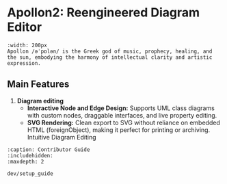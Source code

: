 # Apollon2: Reengineered Diagram Editor

```{figure} ./images/ApollomitLyraundSonnensymbolen.png
:width: 200px
Apollon /əˈpɒlən/ is the Greek god of music, prophecy, healing, and the sun, embodying the harmony of intellectual clarity and artistic expression.
```

## Main Features

1. **Diagram editing**
    - **Interactive Node and Edge Design:** Supports UML class diagrams with custom nodes, draggable interfaces, and live property editing.
    - **SVG Rendering:** Clean export to SVG without reliance on embedded HTML (foreignObject), making it perfect for printing or archiving.
Intuitive Diagram Editing





```{toctree}
:caption: Contributor Guide
:includehidden:
:maxdepth: 2

dev/setup_guide
```
